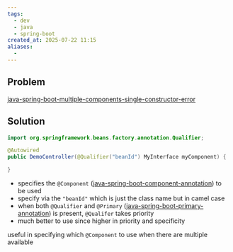```yaml
---
tags:
  - dev
  - java
  - spring-boot
created_at: 2025-07-22 11:15
aliases:
  - 
---
```

## Problem
[java-spring-boot-multiple-components-single-constructor-error](dev/java/spring/java-spring-boot-multiple-components-single-constructor-error.md)

## Solution
```java
import org.springframework.beans.factory.annotation.Qualifier;

@Autowired
public DemoController(@Qualifier("beanId") MyInterface myComponent) {

}
```
- specifies the `@Component` ([java-spring-boot-component-annotation](dev/java/spring/java-spring-boot-component-annotation.md)) to be used
- specify via the `"beanId"` which is just the class name but in camel case
- when both `@Qualifier` and `@Primary` ([java-spring-boot-primary-annotation](java-spring-boot-primary-annotation.md)) is present, `@Qualifer` takes priority
- much better to use since higher in priority and specificity

useful in specifying which `@Component` to use when there are multiple available
